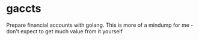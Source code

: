 gaccts
======

Prepare financial accounts with golang. This is more of a mindump for me -
don't expect to get much value from it yourself
